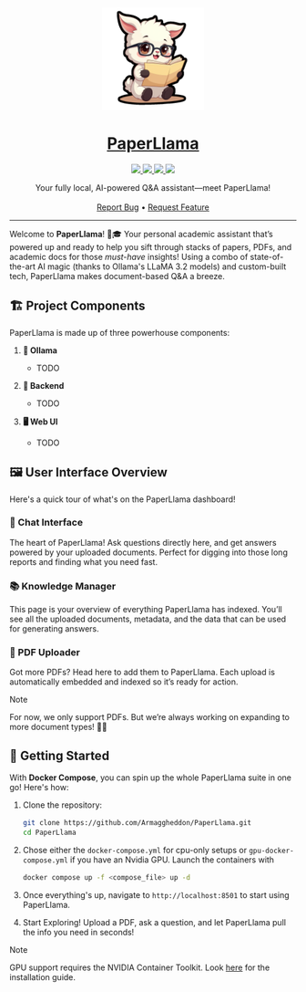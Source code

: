 <div id="top"></div>
<br/>
<br/>
<br/>


<p align="center">
  <img src="images/paper_llama_nobg_border.png" width="180">
</p>
<h1 align="center">
    <a href="https://github.com/Armaggheddon/PaperLlama">PaperLlama</a>
</h1>
<p align="center">
    <a href="https://github.com/Armaggheddon/PaperLlama/commits/master">
    <img src="https://img.shields.io/github/last-commit/Armaggheddon/PaperLlama">
    </a>
    <a href="https://github.com/Armaggheddon/PaperLlama">
    <img src="https://img.shields.io/badge/Maintained-yes-green.svg">
    </a>
    <a href="https://github.com/Armaggheddon/PaperLlama/issues">
    <img src="https://img.shields.io/github/issues/Armaggheddon/PaperLlama">
    </a>
    <a href="https://github.com/Armaggheddon/PaperLlama/blob/master/LICENSE">
    <img src="https://img.shields.io/github/license/Armaggheddon/PaperLlama">
    </a>
</p>
<p align="center">
    Your fully local, AI-powered Q&A assistant—meet PaperLlama!
    <br/>
    <br/>
    <a href="https://github.com/Armaggheddon/PaperLlama/issues">Report Bug</a>
    •
    <a href="https://github.com/Armaggheddon/PaperLlama/issues">Request Feature</a>
</p>

---

Welcome to **PaperLlama**! 🦙🎓 Your personal academic assistant that’s powered up and ready to help you sift through stacks of papers, PDFs, and academic docs for those *must-have* insights! Using a combo of state-of-the-art AI magic (thanks to Ollama's LLaMA 3.2 models) and custom-built tech, PaperLlama makes document-based Q&A a breeze.


## 🏗️ Project Components
PaperLlama is made up of three powerhouse components:

1. **🦙 Ollama**
    - TODO

1. **🚀 Backend**
    - TODO

1. **🖥️ Web UI**
    - TODO

## 🖼️ User Interface Overview
Here's a quick tour of what's on the PaperLlama dashboard!

### 💬 Chat Interface
The heart of PaperLlama! Ask questions directly here, and get answers powered by your uploaded documents. Perfect for digging into those long reports and finding what you need fast.

### 📚 Knowledge Manager
This page is your overview of everything PaperLlama has indexed. You’ll see all the uploaded documents, metadata, and the data that can be used for generating answers.

### 📂 PDF Uploader
Got more PDFs? Head here to add them to PaperLlama. Each upload is automatically embedded and indexed so it’s ready for action.

> [!NOTE]
> For now, we only support PDFs. But we’re always working on expanding to more document types! 📄✨


## 🚀 Getting Started
With **Docker Compose**, you can spin up the whole PaperLlama suite in one go! Here's how:
1. Clone the repository:
    ```bash
    git clone https://github.com/Armaggheddon/PaperLlama.git
    cd PaperLlama
    ```

1. Chose either the `docker-compose.yml` for cpu-only setups or `gpu-docker-compose.yml` if you have an Nvidia GPU. Launch the containers with
    ```bash
    docker compose up -f <compose_file> up -d
    ```

1. Once everything's up, navigate to `http://localhost:8501` to start using PaperLlama. 

1. Start Exploring! Upload a PDF, ask a question, and let PaperLlama pull the info you need in seconds!

> [!NOTE]
> GPU support requires the NVIDIA Container Toolkit. Look [here](https://docs.nvidia.com/datacenter/cloud-native/container-toolkit/latest/install-guide.html) for the installation guide.